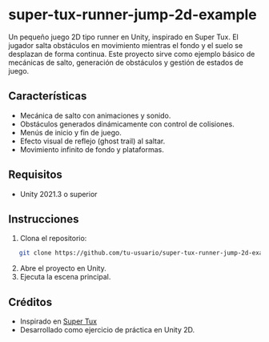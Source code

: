 # super-tux-runner-jump-2d-example

Un pequeño juego 2D tipo runner en Unity, inspirado en Super Tux. El jugador salta obstáculos en movimiento mientras el fondo y el suelo se desplazan de forma continua. Este proyecto sirve como ejemplo básico de mecánicas de salto, generación de obstáculos y gestión de estados de juego.

## Características

- Mecánica de salto con animaciones y sonido.
- Obstáculos generados dinámicamente con control de colisiones.
- Menús de inicio y fin de juego.
- Efecto visual de reflejo (ghost trail) al saltar.
- Movimiento infinito de fondo y plataformas.

## Requisitos

- Unity 2021.3 o superior

## Instrucciones

1. Clona el repositorio:
```bash
   git clone https://github.com/tu-usuario/super-tux-runner-jump-2d-example.git
```

2. Abre el proyecto en Unity.
3. Ejecuta la escena principal.

## Créditos

* Inspirado en [Super Tux](https://www.supertux.org/)
* Desarrollado como ejercicio de práctica en Unity 2D.



